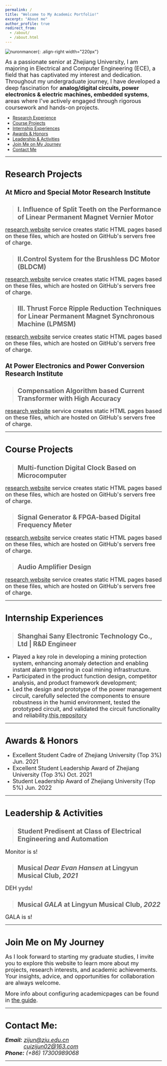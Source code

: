 ```yaml
---
permalink: /
title: "Welcome to My Academic Portfolio!"
excerpt: "About me"
author_profile: true
redirect_from: 
  - /about/
  - /about.html
---
```


![nuronmancer](/images/Brain.png){: .align-right width="220px"}

<font size=4>As a passionate senior at Zhejiang University, I am majoring in Electrical and Computer Engineering (ECE), a field that has captivated my interest and dedication. Throughout my undergraduate journey, I have developed a deep fascination for **analog/digital circuits, power electronics & electric machines, embedded systems**, areas where I've actively engaged through rigorous coursework and hands-on projects.</font>

<!-- @import "[TOC]" {cmd="toc" depthFrom=1 depthTo=6 orderedList=false} -->
<!-- code_chunk_output -->
* [Research Experience](#research-projects)
* [Course Projects](#course-projects)
* [Internship Experiences](#internship-experiences)
* [Awards & Honors](#awards--honors)
* [Leadership & Activities](#leadership--activities)
* [Join Me on My Journey](#join-me-on-my-journey)
* [Contact Me](#contact-me)
<!-- code_chunk_output -->
  

- - -  

Research Projects
===  

At Micro and Special Motor Research Institute
---

>I. Influence of Split Teeth on the Performance of Linear Permanent Magnet Vernier Motor
>---
<font size=4>[research website](https://pages.github.com/) service creates static HTML pages based on these files, which are hosted on GitHub's servers free of charge.</font>

> II.Control System for the Brushless DC Motor (BLDCM)
>---
<font size=4>[research website](https://pages.github.com/) service creates static HTML pages based on these files, which are hosted on GitHub's servers free of charge.</font>

> III. Thrust Force Ripple Reduction Techniques for Linear Permanent Magnet Synchronous Machine (LPMSM)
>---
<font size=4>[research website](https://pages.github.com/) service creates static HTML pages based on these files, which are hosted on GitHub's servers free of charge.</font>



At Power Electronics and Power Conversion Research Institute  
---  

>Compensation Algorithm based Current Transformer with High Accuracy
>---
<font size=4>[research website](https://pages.github.com/) service creates static HTML pages based on these files, which are hosted on GitHub's servers free of charge.</font>

- - -  

Course Projects
===  

>Multi-function Digital Clock Based on Microcomputer
>---

<font size=4>[research website](https://pages.github.com/) service creates static HTML pages based on these files, which are hosted on GitHub's servers free of charge.</font>


>Signal Generator & FPGA-based Digital Frequency Meter
>---  

<font size=4>[research website](https://pages.github.com/) service creates static HTML pages based on these files, which are hosted on GitHub's servers free of charge.</font>


>Audio Amplifier Design 
>---  

<font size=4>[research website](https://pages.github.com/) service creates static HTML pages based on these files, which are hosted on GitHub's servers free of charge.</font>

- - -

Internship Experiences
===  

 >Shanghai Sany Electronic Technology Co., Ltd | R&D Engineer
 >------
 - <font size=4>Played a key role in developing a mining protection system, enhancing anomaly detection and enabling instant alarm triggering in coal mining infrastructure. </font>
 - <font size=4>Participated in the product function design, competitor analysis, and product framework development;</font>
 - <font size=4>Led the design and prototype of the power management circuit, carefully selected the components to ensure robustness in the humid environment, tested the prototyped circuit, and validated the circuit functionality and reliability.[this repository](https://github.com/academicpages/academicpages.github.io)  </font>
 
- - -

Awards & Honors  
===
 - <font size=4>Excellent Student Cadre of Zhejiang University (Top 3%) Jun. 2021</font>
 - <font size=4>Excellent Student Leadership Award of Zhejiang University (Top 3%) Oct. 2021</font>
 - <font size=4>Student Leadership Award of Zhejiang University (Top 5%) Jun. 2022</font>  

- - -   

Leadership & Activities
===  

>Student Predisent at Class of Electrical Engineering and Automation
>---
<font size=4>Monitor is s!</font>

>Musical *Dear Evan Hansen* at Lingyun Musical Club, *2021*
>---
<font size=4>DEH yyds!</font>

>Musical *GALA* at Lingyun Musical Club, *2022*
>---

<font size=4>GALA is s! </font> 

- - -   

Join Me on My Journey
===  

<font size=4>As I look forward to starting my graduate studies, I invite you to explore this website to learn more about my projects, research interests, and academic achievements. Your insights, advice, and opportunities for collaboration are always welcome.</font>

<font size=4>More info about configuring academicpages can be found in [the guide](https://academicpages.github.io/markdown/). </font> 

- - -   

Contact Me:
===  

<font size=4>***Email:*** *[zijun@zju.edu.cn](mailto:zijun@zju.edu.cn/)*  
&emsp;&emsp;&emsp; *[cuizijun02@163.com](mailto:cuizijun02@163.com/)*  
***Phone:*** *(+86) 17300989068*  </font>

- - - 
